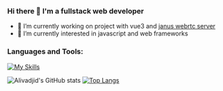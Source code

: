 ### Hi there 👋 I'm a fullstack web developer

- 🔭 I’m currently working on project with vue3 and [janus webrtc server](https://github.com/meetecho/janus-gateway)
- 🌱 I’m currently interested in javascript and web frameworks

### Languages and Tools:
[![My Skills](https://skillicons.dev/icons?i=js,html,css,git,vue,react,nuxt,sass,figma,vite,nodejs,ts,jest,ruby,nestjs,mongodb,postgres,gitlab,github,firebase,gcp,heroku,linux,vscode)](https://skillicons.dev)


<!--


- 🤔 I’m looking for help with ...
- 💬 Ask me about ...
- 📫 How to reach me: ...
- 😄 Pronouns: ...
- ⚡ Fun fact: ...
-->

![Alivadjid's GitHub stats](https://github-readme-stats.vercel.app/api?username=alivadjid&show_icons=true&theme=radical)
[![Top Langs](https://github-readme-stats.vercel.app/api/top-langs/?username=alivadjid&theme=radical)](https://github.com/alivadjid)
